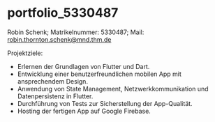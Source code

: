 # portfolio_5330487
Robin Schenk;
Matrikelnummer: 5330487;
Mail: robin.thornton.schenk@mnd.thm.de

Projektziele:
- Erlernen der Grundlagen von Flutter und Dart.
- Entwicklung einer benutzerfreundlichen mobilen App mit ansprechendem Design.
- Anwendung von State Management, Netzwerkkommunikation und Datenpersistenz in Flutter.
- Durchführung von Tests zur Sicherstellung der App-Qualität.
- Hosting der fertigen App auf Google Firebase.
